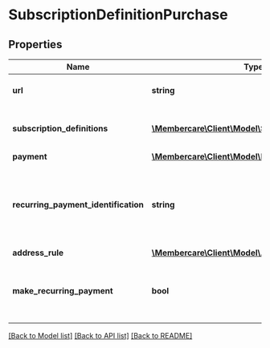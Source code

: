 # SubscriptionDefinitionPurchase

## Properties
Name | Type | Description | Notes
------------ | ------------- | ------------- | -------------
**url** | **string** | The link to the current resource | [optional] 
**subscription_definitions** | [**\Membercare\Client\Model\SubscriptionDefinition[]**](SubscriptionDefinition.md) | A list of subscription definition to purchase | [optional] 
**payment** | [**\Membercare\Client\Model\Payment**](Payment.md) |  | [optional] 
**recurring_payment_identification** | **string** | Used for storing credit card identification for automated recurring payments | [optional] 
**address_rule** | [**\Membercare\Client\Model\AddressRule**](AddressRule.md) |  | [optional] 
**make_recurring_payment** | **bool** | Set this if a recurring payment should be made in Quickpay | [optional] 

[[Back to Model list]](../../README.md#documentation-for-models) [[Back to API list]](../../README.md#documentation-for-api-endpoints) [[Back to README]](../../README.md)

